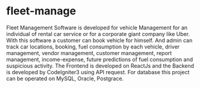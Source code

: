 # fleet-manage
Fleet Management Software is developed for vehicle Management for an individual of rental car service 
or for a corporate giant company like Uber. With this software a customer can book vehicle for himself. 
And admin can track car locations, booking, fuel consumption by each vehicle, driver management, 
vendor management, customer management, report management, income-expense, future predictions of 
fuel consumption and suspicious activity. The Frontend is developed on ReactJs and the Backend is 
developed by CodeIgniter3 using API request. For database this project can be operated on MySQL, Oracle, Postgrace.
